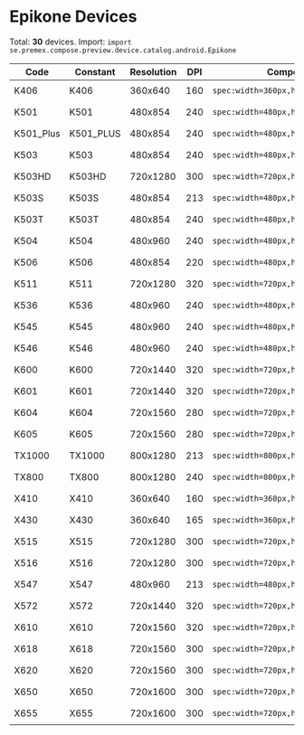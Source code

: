 # Epikone Devices

Total: **30** devices. Import: `import se.premex.compose.preview.device.catalog.android.Epikone`

| Code | Constant | Resolution | DPI | Compose Spec | Preview Usage |
|------|----------|------------|-----|-------------|---------------|
| K406 | K406 | 360x640 | 160 | `spec:width=360px,height=640px,dpi=160` | `@Preview(device = Epikone.K406)` |
| K501 | K501 | 480x854 | 240 | `spec:width=480px,height=854px,dpi=240` | `@Preview(device = Epikone.K501)` |
| K501_Plus | K501_PLUS | 480x854 | 240 | `spec:width=480px,height=854px,dpi=240` | `@Preview(device = Epikone.K501_PLUS)` |
| K503 | K503 | 480x854 | 240 | `spec:width=480px,height=854px,dpi=240` | `@Preview(device = Epikone.K503)` |
| K503HD | K503HD | 720x1280 | 300 | `spec:width=720px,height=1280px,dpi=300` | `@Preview(device = Epikone.K503HD)` |
| K503S | K503S | 480x854 | 213 | `spec:width=480px,height=854px,dpi=213` | `@Preview(device = Epikone.K503S)` |
| K503T | K503T | 480x854 | 240 | `spec:width=480px,height=854px,dpi=240` | `@Preview(device = Epikone.K503T)` |
| K504 | K504 | 480x960 | 240 | `spec:width=480px,height=960px,dpi=240` | `@Preview(device = Epikone.K504)` |
| K506 | K506 | 480x854 | 220 | `spec:width=480px,height=854px,dpi=220` | `@Preview(device = Epikone.K506)` |
| K511 | K511 | 720x1280 | 320 | `spec:width=720px,height=1280px,dpi=320` | `@Preview(device = Epikone.K511)` |
| K536 | K536 | 480x960 | 240 | `spec:width=480px,height=960px,dpi=240` | `@Preview(device = Epikone.K536)` |
| K545 | K545 | 480x960 | 240 | `spec:width=480px,height=960px,dpi=240` | `@Preview(device = Epikone.K545)` |
| K546 | K546 | 480x960 | 240 | `spec:width=480px,height=960px,dpi=240` | `@Preview(device = Epikone.K546)` |
| K600 | K600 | 720x1440 | 320 | `spec:width=720px,height=1440px,dpi=320` | `@Preview(device = Epikone.K600)` |
| K601 | K601 | 720x1440 | 320 | `spec:width=720px,height=1440px,dpi=320` | `@Preview(device = Epikone.K601)` |
| K604 | K604 | 720x1560 | 280 | `spec:width=720px,height=1560px,dpi=280` | `@Preview(device = Epikone.K604)` |
| K605 | K605 | 720x1560 | 280 | `spec:width=720px,height=1560px,dpi=280` | `@Preview(device = Epikone.K605)` |
| TX1000 | TX1000 | 800x1280 | 213 | `spec:width=800px,height=1280px,dpi=213` | `@Preview(device = Epikone.TX1000)` |
| TX800 | TX800 | 800x1280 | 240 | `spec:width=800px,height=1280px,dpi=240` | `@Preview(device = Epikone.TX800)` |
| X410 | X410 | 360x640 | 160 | `spec:width=360px,height=640px,dpi=160` | `@Preview(device = Epikone.X410)` |
| X430 | X430 | 360x640 | 165 | `spec:width=360px,height=640px,dpi=165` | `@Preview(device = Epikone.X430)` |
| X515 | X515 | 720x1280 | 300 | `spec:width=720px,height=1280px,dpi=300` | `@Preview(device = Epikone.X515)` |
| X516 | X516 | 720x1280 | 300 | `spec:width=720px,height=1280px,dpi=300` | `@Preview(device = Epikone.X516)` |
| X547 | X547 | 480x960 | 213 | `spec:width=480px,height=960px,dpi=213` | `@Preview(device = Epikone.X547)` |
| X572 | X572 | 720x1440 | 320 | `spec:width=720px,height=1440px,dpi=320` | `@Preview(device = Epikone.X572)` |
| X610 | X610 | 720x1560 | 320 | `spec:width=720px,height=1560px,dpi=320` | `@Preview(device = Epikone.X610)` |
| X618 | X618 | 720x1560 | 300 | `spec:width=720px,height=1560px,dpi=300` | `@Preview(device = Epikone.X618)` |
| X620 | X620 | 720x1560 | 300 | `spec:width=720px,height=1560px,dpi=300` | `@Preview(device = Epikone.X620)` |
| X650 | X650 | 720x1600 | 300 | `spec:width=720px,height=1600px,dpi=300` | `@Preview(device = Epikone.X650)` |
| X655 | X655 | 720x1600 | 300 | `spec:width=720px,height=1600px,dpi=300` | `@Preview(device = Epikone.X655)` |

<!-- Generated automatically. Do not edit manually. -->
